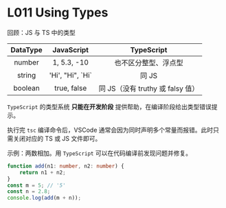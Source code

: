 # L011 Using Types



回顾：JS 与 TS 中的类型

| DataType |       JavaScript       |            TypeScript            |
| :------: | :--------------------: | :------------------------------: |
|  number  |      1, 5.3, -10       |       也不区分整型、浮点型       |
|  string  | 'Hi', "Hi", &grave;Hi` |              同 JS               |
| boolean  |      true, false       | 同 JS（没有 truthy 或 falsy 值） |



`TypeScript` 的类型系统 **只能在开发阶段** 提供帮助，在编译阶段给出类型错误提示。

执行完 `tsc` 编译命令后，VSCode 通常会因为同时声明多个常量而报错。此时只需关闭对应的 TS 或 JS 文件即可。



示例：两数相加。用 `TypeScript` 可以在代码编译前发现问题并修复。

```typescript
function add(n1: number, n2: number) {
    return n1 + n2;
}
const m = 5; // '5'
const n = 2.8;
console.log(add(m + n));
```

